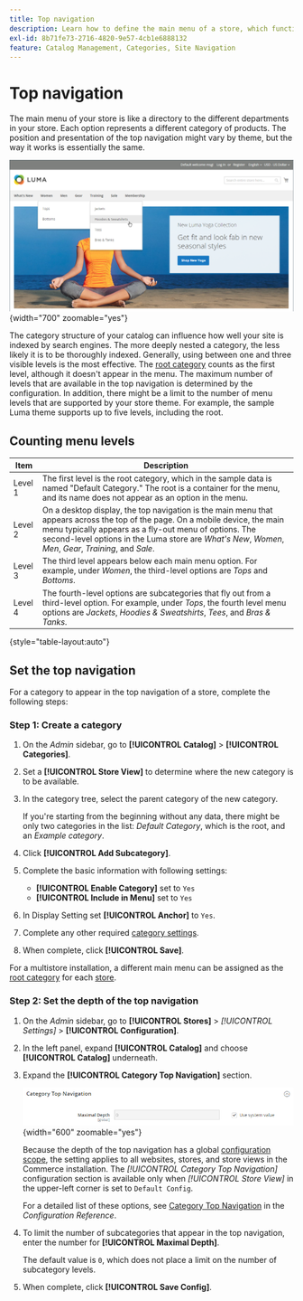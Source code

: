 ```yaml
---
title: Top navigation
description: Learn how to define the main menu of a store, which functions like a directory to the different departments.
exl-id: 8b71fe73-2716-4820-9e57-4cb1e6888132
feature: Catalog Management, Categories, Site Navigation
---
```

# Top navigation

The main menu of your store is like a directory to the different departments in your store. Each option represents a different category of products. The position and presentation of the top navigation might vary by theme, but the way it works is essentially the same.

![Top Navigation](./assets/storefront-top-navigation.png){width="700" zoomable="yes"}

The category structure of your catalog can influence how well your site is indexed by search engines. The more deeply nested a category, the less likely it is to be thoroughly indexed. Generally, using between one and three visible levels is the most effective. The [root category](category-root.md) counts as the first level, although it doesn't appear in the menu. The maximum number of levels that are available in the top navigation is determined by the configuration. In addition, there might be a limit to the number of menu levels that are supported by your store theme. For example, the sample Luma theme supports up to five levels, including the root.

## Counting menu levels

|Item |Description |
|--- |--- |
|Level 1|The first level is the root category, which in the sample data  is named "Default Category." The root is a container for the menu, and its name does not appear as an option in the menu.|
|Level 2|On a desktop display, the top navigation is the main menu that appears across the top of the page. On a mobile device, the main menu typically appears as a fly-out menu of options. The second-level options in the Luma  store are _What's New_, _Women_, _Men_, _Gear_, _Training_, and _Sale_.|
|Level 3|The third level appears below each  main menu option. For example, under _Women_, the third-level options are _Tops_ and _Bottoms_.|
|Level 4|The fourth-level options are subcategories that fly out from a third-level option. For example, under _Tops_, the fourth level menu options are _Jackets_, _Hoodies & Sweatshirts_, _Tees_, and _Bras & Tanks_.|

{style="table-layout:auto"}

## Set the top navigation

For a category to appear in the top navigation of a store, complete the following steps:

### Step 1: Create a category

1. On the _Admin_ sidebar, go to **[!UICONTROL Catalog]** > **[!UICONTROL Categories]**.

1. Set a **[!UICONTROL Store View]** to determine where the new category is to be available.

1. In the category tree, select the parent category of the new category.

   If you're starting from the beginning without any data, there might be only two categories in the list: _Default Category_, which is the root, and an _Example category_.

1. Click **[!UICONTROL Add Subcategory]**.

1. Complete the basic information with following settings:

   - **[!UICONTROL Enable Category]** set to `Yes`
   - **[!UICONTROL Include in Menu]** set to `Yes`

1. In Display Setting set **[!UICONTROL Anchor]** to `Yes`.

1. Complete any other required [category settings](category-create.md).

1. When complete, click **[!UICONTROL Save]**.

For a multistore installation, a different main menu can be assigned as the [root category](category-root.md) for each [store](../stores-purchase/stores.md#add-stores).

### Step 2: Set the depth of the top navigation

1. On the _Admin_ sidebar, go to **[!UICONTROL Stores]** > _[!UICONTROL Settings]_ > **[!UICONTROL Configuration]**.

1. In the left panel, expand **[!UICONTROL Catalog]** and choose **[!UICONTROL Catalog]** underneath.

1. Expand the **[!UICONTROL Category Top Navigation]** section.

   ![Category Top Navigation](../configuration-reference/catalog/assets/catalog-category-top-navigation.png){width="600" zoomable="yes"}

   Because the depth of the top navigation has a global [configuration scope](../getting-started/websites-stores-views.md#scope-settings), the setting applies to all websites, stores, and store views in the Commerce installation. The _[!UICONTROL Category Top Navigation]_ configuration section is available only when _[!UICONTROL Store View]_ in the upper-left corner is set to `Default Config`.

   For a detailed list of these options, see [Category Top Navigation](../configuration-reference/catalog/catalog.md#layered-navigation) in the _Configuration Reference_.
      
1. To limit the number of subcategories that appear in the top navigation, enter the number for **[!UICONTROL Maximal Depth]**.

   The default value is `0`, which does not place a limit on the number of subcategory levels.

1. When complete, click **[!UICONTROL Save Config]**.
